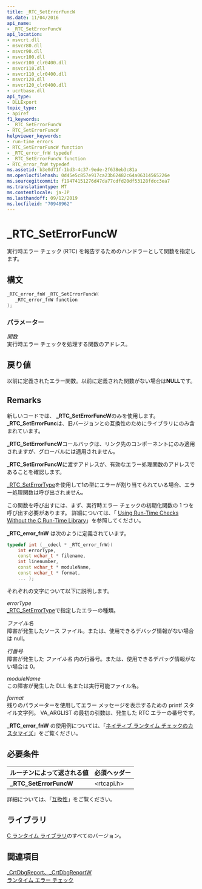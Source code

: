 ```yaml
---
title: _RTC_SetErrorFuncW
ms.date: 11/04/2016
api_name:
- _RTC_SetErrorFuncW
api_location:
- msvcrt.dll
- msvcr80.dll
- msvcr90.dll
- msvcr100.dll
- msvcr100_clr0400.dll
- msvcr110.dll
- msvcr110_clr0400.dll
- msvcr120.dll
- msvcr120_clr0400.dll
- ucrtbase.dll
api_type:
- DLLExport
topic_type:
- apiref
f1_keywords:
- _RTC_SetErrorFuncW
- RTC_SetErrorFuncW
helpviewer_keywords:
- run-time errors
- RTC_SetErrorFuncW function
- _RTC_error_fnW typedef
- _RTC_SetErrorFuncW function
- RTC_error_fnW typedef
ms.assetid: b3e0d71f-1bd3-4c37-9ede-2f638eb3c81a
ms.openlocfilehash: 0d45e5c857e917ca23b62482c64a06314565226e
ms.sourcegitcommit: f19474151276d47da77cdfd20df53128fdcc3ea7
ms.translationtype: MT
ms.contentlocale: ja-JP
ms.lasthandoff: 09/12/2019
ms.locfileid: "70948962"
---
```

# <a name="_rtc_seterrorfuncw"></a>_RTC_SetErrorFuncW

実行時エラー チェック (RTC) を報告するためのハンドラーとして関数を指定します。

## <a name="syntax"></a>構文

```C
_RTC_error_fnW _RTC_SetErrorFuncW(
   _RTC_error_fnW function
);
```

### <a name="parameters"></a>パラメーター

*関数*<br/>
実行時エラー チェックを処理する関数のアドレス。

## <a name="return-value"></a>戻り値

以前に定義されたエラー関数。以前に定義された関数がない場合は**NULL**です。

## <a name="remarks"></a>Remarks

新しいコードでは、 **_RTC_SetErrorFuncW**のみを使用します。 **_RTC_SetErrorFunc**は、旧バージョンとの互換性のためにライブラリにのみ含まれています。

**_RTC_SetErrorFuncW**コールバックは、リンク先のコンポーネントにのみ適用されますが、グローバルには適用されません。

**_RTC_SetErrorFuncW**に渡すアドレスが、有効なエラー処理関数のアドレスであることを確認します。

[_RTC_SetErrorType](rtc-seterrortype.md)を使用して1の型にエラーが割り当てられている場合、エラー処理関数は呼び出されません。

この関数を呼び出すには、まず、実行時エラー チェックの初期化関数の 1 つを呼び出す必要があります。 詳細については、「 [Using Run-Time Checks Without the C Run-Time Library](/visualstudio/debugger/using-run-time-checks-without-the-c-run-time-library)」を参照してください。

**_RTC_error_fnW** は次のように定義されています。

```cpp
typedef int (__cdecl * _RTC_error_fnW)(
    int errorType,
    const wchar_t * filename,
    int linenumber,
    const wchar_t * moduleName,
    const wchar_t * format,
    ... );
```

それぞれの文字について以下に説明します。

*errorType*<br/>
[_RTC_SetErrorType](rtc-seterrortype.md)で指定したエラーの種類。

*ファイル名*<br/>
障害が発生したソース ファイル。または、使用できるデバッグ情報がない場合は null。

*行番号*<br/>
障害が発生した *ファイル名* 内の行番号。または、使用できるデバッグ情報がない場合は 0。

*moduleName*<br/>
この障害が発生した DLL 名または実行可能ファイル名。

*format*<br/>
残りのパラメーターを使用してエラー メッセージを表示するための printf スタイル文字列。 VA_ARGLIST の最初の引数は、発生した RTC エラーの番号です。

**_RTC_error_fnW** の使用例については、「[ネイティブ ランタイム チェックのカスタマイズ](/visualstudio/debugger/native-run-time-checks-customization)」をご覧ください。

## <a name="requirements"></a>必要条件

|ルーチンによって返される値|必須ヘッダー|
|-------------|---------------------|
|**_RTC_SetErrorFuncW**|\<rtcapi.h>|

詳細については、「[互換性](../../c-runtime-library/compatibility.md)」をご覧ください。

## <a name="libraries"></a>ライブラリ

[C ランタイム ライブラリ](../../c-runtime-library/crt-library-features.md)のすべてのバージョン。

## <a name="see-also"></a>関連項目

[_CrtDbgReport、_CrtDbgReportW](crtdbgreport-crtdbgreportw.md)<br/>
[ランタイム エラー チェック](../../c-runtime-library/run-time-error-checking.md)<br/>

